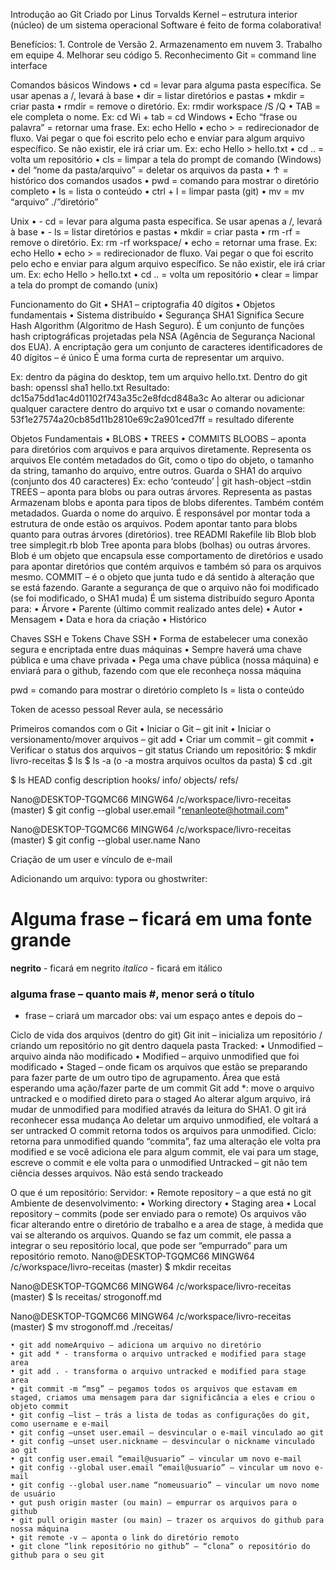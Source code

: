 Introdução ao Git
Criado por Linus Torvalds
Kernel – estrutura interior (núcleo) de um sistema operacional
Software é feito de forma colaborativa!

Benefícios:
    1. Controle de Versão
    2. Armazenamento em nuvem
    3. Trabalho em equipe
    4. Melhorar seu código
    5. Reconhecimento
Git = command line interface

Comandos básicos
Windows
    • cd = levar para alguma pasta específica. Se usar apenas a /, levará à base
    • dir = listar diretórios e pastas
    • mkdir = criar pasta
    • rmdir = remove o diretório. Ex: rmdir workspace /S /Q
    • TAB = ele completa o nome. Ex: cd Wi + tab = cd Windows
    • Echo “frase ou palavra” = retornar uma frase. Ex: echo Hello
    • echo > = redirecionador de fluxo. Vai pegar o que foi escrito pelo echo e enviar para algum arquivo específico. Se não existir, ele irá criar um. Ex: echo Hello > hello.txt
    • cd .. = volta um repositório
    • cls = limpar a tela do prompt de comando (Windows)
    • del “nome da pasta/arquivo” = deletar os arquivos da pasta
    • ↑ = histórico dos comandos usados
    • pwd = comando para mostrar o diretório completo
    • ls = lista o conteúdo
    • ctrl + l = limpar pasta (git)
    • mv = mv “arquivo” ./”diretório”



Unix
    • - cd = levar para alguma pasta específica. Se usar apenas a /, levará à base
    • - ls = listar diretórios e pastas
    • mkdir = criar pasta
    • rm -rf = remove o diretório. Ex: rm -rf workspace/
    • echo = retornar uma frase. Ex: echo Hello
    • echo > = redirecionador de fluxo. Vai pegar o que foi escrito pelo echo e enviar para algum arquivo específico. Se não existir, ele irá criar um. Ex: echo Hello > hello.txt
    • cd .. = volta um repositório
    • clear = limpar a tela do prompt de comando (unix)

Funcionamento do Git
    • SHA1 – criptografia 40 dígitos
    • Objetos fundamentais
    • Sistema distribuído
    • Segurança
SHA1
Significa Secure Hash Algorithm (Algoritmo de Hash Seguro). É um conjunto de funções hash criptográficas projetadas pela NSA (Agência de Segurança Nacional dos EUA).
A encriptação gera um conjunto de caracteres identificadores de 40 dígitos – é único
É uma forma curta de representar um arquivo.

Ex: dentro da página do desktop, tem um arquivo hello.txt.
Dentro do git bash: openssl sha1 hello.txt
Resultado: dc15a75dd1ac4d01102f743a35c2e8fdcd848a3c
Ao alterar ou adicionar qualquer caractere dentro do arquivo txt e usar o comando novamente: 53f1e27574a20cb85d11b2810e69c2a901ced7ff = resultado diferente

Objetos Fundamentais
    • BLOBS
    • TREES
    • COMMITS
BLOOBS – aponta para diretórios com arquivos e para arquivos diretamente. Representa os arquivos
Ele contém metadados do Git, como o tipo do objeto, o tamanho da string, tamanho do arquivo, entre outros. Guarda o SHA1 do arquivo (conjunto dos 40 caracteres)
Ex: echo ‘conteudo’ | git hash-object –stdin
TREES – aponta para blobs ou para outras árvores. Representa as pastas
Armazenam blobs e aponta para tipos de blobs diferentes.
Também contém metadados. Guarda o nome do arquivo.
É responsável por montar toda a estrutura de onde estão os arquivos. 
Podem apontar tanto para blobs quanto para outras árvores (diretórios).
tree
	READMI			     Rakefile		       	     lib
Blob				        blob				tree
										simplegit.rb
										blob
Tree aponta para blobs (bolhas) ou outras árvores.
Blob é um objeto que encapsula esse comportamento de diretórios e usado para apontar diretórios que contém arquivos e também só para os arquivos mesmo.
COMMIT – é o objeto que junta tudo e dá sentido à alteração que se está fazendo. Garante a segurança de que o arquivo não foi modificado (se foi modificado, o SHA1 muda)
É um sistema distribuído seguro
Aponta para: 
    • Árvore
    • Parente (último commit realizado antes dele)
    • Autor
    • Mensagem 
    • Data e hora da criação
    • Histórico

Chaves SSH e Tokens
Chave SSH
    • Forma de estabelecer uma conexão segura e encriptada entre duas máquinas
    • Sempre haverá uma chave pública e uma chave privada
    • Pega uma chave pública (nossa máquina) e enviará para o github, fazendo com que ele reconheça nossa máquina

pwd = comando para mostrar o diretório completo
ls = lista o conteúdo

Token de acesso pessoal
Rever aula, se necessário

Primeiros comandos com o Git
    • Iniciar o Git – git init
    • Iniciar o versionamento/mover arquivos – git add 
    • Criar um commit – git commit
    • Verificar o status dos arquivos – git status
Criando um repositório:
$ mkdir livro-receitas
$ ls
$ ls -a (o -a mostra arquivos ocultos da pasta)
$ cd .git

$ ls
HEAD  config  description  hooks/  info/  objects/  refs/


Nano@DESKTOP-TGQMC66 MINGW64 /c/workspace/livro-receitas (master)
$ git config --global user.email "renanleote@hotmail.com"

Nano@DESKTOP-TGQMC66 MINGW64 /c/workspace/livro-receitas (master)
$ git config --global user.name Nano

Criação de um user e vínculo de e-mail

Adicionando um arquivo:
typora ou ghostwriter:
# Alguma frase – ficará em uma fonte grande
**negrito** - ficará em negrito
_italico_ - ficará em itálico
### alguma frase – quanto mais #, menor será o título
 - frase – criará um marcador obs: vai um espaço antes e depois do –

Ciclo de vida dos arquivos (dentro do git)
Git init – inicializa um repositório / criando um repositório no git dentro daquela pasta
Tracked:
    • Unmodified – arquivo ainda não modificado
    • Modified – arquivo unmodified que foi modificado
    • Staged – onde ficam os arquivos que estão se preparando para fazer parte de um outro tipo de agrupamento. Área que está esperando uma ação/fazer parte de um commit
Git add *: move o arquivo untracked e o modified direto para o staged
Ao alterar algum arquivo, irá mudar de unmodified para modified através da leitura do SHA1. O git irá reconhecer essa mudança
Ao deletar um arquivo unmodified, ele voltará a ser untracked
O commit retorna todos os arquivos para unmodified.
Ciclo: retorna para unmodified quando “commita”, faz uma alteração ele volta pra modified e se você adiciona ele para algum commit, ele vai para um stage, escreve o commit e ele volta para o unmodified
Untracked – git não tem ciência desses arquivos. Não está sendo trackeado

O que é um repositório:
Servidor:
    • Remote repository – a que está no git
Ambiente de desenvolvimento:
    • Working directory
    • Staging area
    • Local repository – commits (pode ser enviado para o remote)
Os arquivos vão ficar alterando entre o diretório de trabalho e a area de stage, à medida que vai se alterando os arquivos. Quando se faz um commit, ele passa a integrar o seu repositório local, que pode ser “empurrado” para um repositório remoto. 
Nano@DESKTOP-TGQMC66 MINGW64 /c/workspace/livro-receitas (master)
$ mkdir receitas

Nano@DESKTOP-TGQMC66 MINGW64 /c/workspace/livro-receitas (master)
$ ls
receitas/  strogonoff.md

Nano@DESKTOP-TGQMC66 MINGW64 /c/workspace/livro-receitas (master)
$ mv strogonoff.md ./receitas/

    • git add nomeArquivo – adiciona um arquivo no diretório
    • git add * - transforma o arquivo untracked e modified para stage area
    • git add . - transforma o arquivo untracked e modified para stage area
    • git commit -m “msg” – pegamos todos os arquivos que estavam em staged, criamos uma mensagem para dar significância a eles e criou o objeto commit 
    • git config –list – trás a lista de todas as configurações do git, como username e e-mail
    • git config –unset user.email – desvincular o e-mail vinculado ao git
    • git config –unset user.nickname – desvincular o nickname vinculado ao git
    • git config user.email “email@usuario” – vincular um novo e-mail
    • git config --global user.email “email@usuario” – vincular um novo e-mail
    • git config --global user.name “nomeusuario” – vincular um novo nome de usuário
    • gut push origin master (ou main) – empurrar os arquivos para o github
    • git pull origin master (ou main) – trazer os arquivos do github para nossa máquina
    • git remote -v – aponta o link do diretório remoto
    • git clone “link repositório no github” – “clona” o repositório do github para o seu git	
